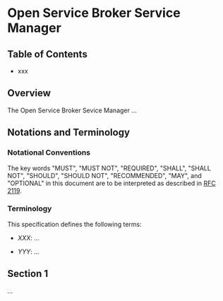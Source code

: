 # Open Service Broker Service Manager

## Table of Contents
  - xxx

## Overview

The Open Service Broker Sevice Manager ...

## Notations and Terminology

### Notational Conventions

The key words "MUST", "MUST NOT", "REQUIRED", "SHALL", "SHALL NOT", "SHOULD",
"SHOULD NOT", "RECOMMENDED", "MAY", and "OPTIONAL" in this document are to
be interpreted as described in [RFC 2119](https://tools.ietf.org/html/rfc2119).

### Terminology

This specification defines the following terms:

- *XXX*: ...

- *YYY*: ...

## Section 1

...


